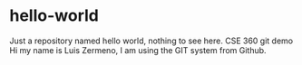# hello-world
Just a repository named hello world, nothing to see here.
CSE 360 git demo
Hi my name is Luis Zermeno, I am using the GIT system from Github.
